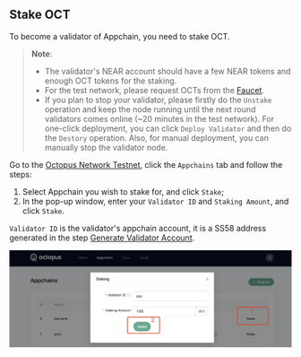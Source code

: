 ## Stake OCT

To become a validator of Appchain, you need to stake OCT.

> **Note**: 
>
> * The validator's NEAR account should have a few NEAR tokens and enough OCT tokens for the staking.
> * For the test network, please request OCTs from the [Faucet](https://faucet.testnet.oct.network/).
> * If you plan to stop your validator, please firstly do the `Unstake` operation and keep the node running until the next round validators comes online (~20 minutes in the test network). For one-click deployment, you can click `Deploy Validator` and then do the `Destory` operation. Also, for manual deployment, you can manually stop the validator node.

Go to the [Octopus Network Testnet](https://testnet.oct.network/), click the `Appchains` tab and follow the steps:

1. Select Appchain you wish to stake for, and click `Stake`;
2. In the pop-up window, enter your `Validator ID` and `Staking Amount`, and click `Stake`.

`Validator ID` is the validator's appchain account, it is a SS58 address generated in the step [Generate Validator Account](./validator-generate-keys.md).

![stake](../maintain/validator_stake.jpg)
